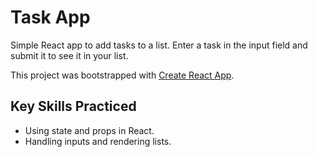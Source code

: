# Task App

Simple React app to add tasks to a list. Enter a task in the input field and submit it to see it in your list.

This project was bootstrapped with [Create React App](https://github.com/facebook/create-react-app).

## Key Skills Practiced

-   Using state and props in React.
-   Handling inputs and rendering lists.
